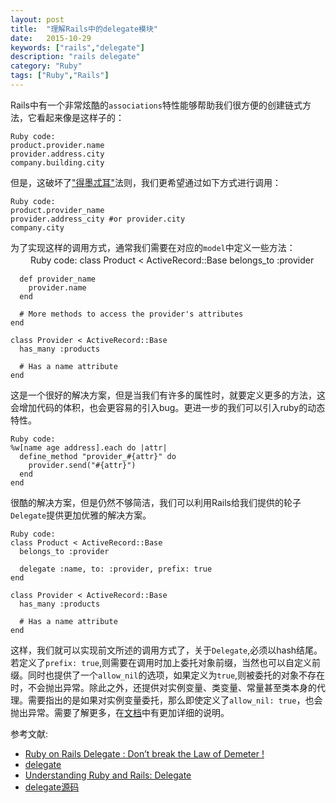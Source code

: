 ```yaml
---
layout: post
title:  "理解Rails中的delegate模块"
date:   2015-10-29
keywords: ["rails","delegate"]
description: "rails delegate"
category: "Ruby"
tags: ["Ruby","Rails"]
---
```

Rails中有一个非常炫酷的`associations`特性能够帮助我们很方便的创建链式方法，它看起来像是这样子的：

    Ruby code:
    product.provider.name
    provider.address.city
    company.building.city

但是，这破坏了["得墨忒耳"](http://jack-nie.github.io/best-practices/understanding-the-law-of-demeter.html "得墨忒耳")法则，我们更希望通过如下方式进行调用：

    Ruby code:
    product.provider_name
    provider.address_city #or provider.city
    company.city

为了实现这样的调用方式，通常我们需要在对应的`model`中定义一些方法：
　　
    Ruby code:
    class Product < ActiveRecord::Base
      belongs_to :provider

      def provider_name
        provider.name
      end

      # More methods to access the provider's attributes
    end

    class Provider < ActiveRecord::Base
      has_many :products

      # Has a name attribute
    end

这是一个很好的解决方案，但是当我们有许多的属性时，就要定义更多的方法，这会增加代码的体积，也会更容易的引入bug。更进一步的我们可以引入ruby的动态特性。

    Ruby code:
    %w[name age address].each do |attr|
      define_method "provider_#{attr}" do
        provider.send("#{attr}")
      end
    end

很酷的解决方案，但是仍然不够简洁，我们可以利用Rails给我们提供的轮子`Delegate`提供更加优雅的解决方案。

    Ruby code:
    class Product < ActiveRecord::Base
      belongs_to :provider

      delegate :name, to: :provider, prefix: true
    end

    class Provider < ActiveRecord::Base
      has_many :products

      # Has a name attribute
    end

这样，我们就可以实现前文所述的调用方式了，关于`Delegate`,必须以hash结尾。
若定义了`prefix: true`,则需要在调用时加上委托对象前缀，当然也可以自定义前缀。同时也提供了一个`allow_nil`的选项，如果定义为`true`,则被委托的对象不存在时，不会抛出异常。除此之外，还提供对实例变量、类变量、常量甚至类本身的代理。需要指出的是如果对实例变量委托，那么即使定义了`allow_nil: true`，也会抛出异常。需要了解更多，在[文档](http://apidock.com/rails/Module/delegate "文档")中有更加详细的说明。

参考文献:

- [Ruby on Rails Delegate : Don’t break the Law of Demeter !](http://samurails.com/tutorial/rails-delegate-dont-break-the-law-of-demeter "Ruby on Rails Delegate : Don’t break the Law of Demeter !")
- [delegate ](http://apidock.com/rails/Module/delegate "delegate")
- [Understanding Ruby and Rails: Delegate](http://simonecarletti.com/blog/2009/12/inside-ruby-on-rails-delegate/ "Understanding Ruby and Rails: Delegate")
- [delegate源码 ](https://github.com/rails/rails/blob/8ba491acc31bf08cf63a83ea0a3c314c52cd020f/activesupport/lib/active_support/core_ext/module/delegation.rb#L104 "delegate")
